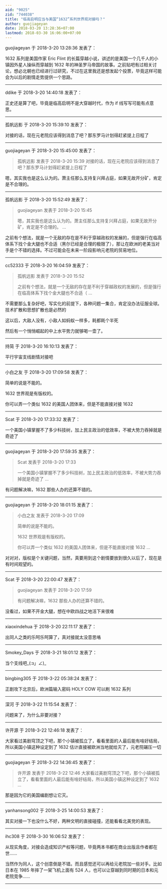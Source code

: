 ```yaml
---
aid: "9025"
zid: "744038"
title: "临高启明应当与美国“1632”系列世界观对接吗？"
author: guojiageyan
date: 2018-03-20 13:28:36+07:00
lastmod: 2018-03-30 16:06:00+07:00
---
```


guojiageyan 于 2018-3-20 13:28:36 发表了：

1632 系列是美国作家 Eric Flint 的长篇穿越小说，讲述的是美国一个几千人的小镇因外星人操纵而穿越到 1632 年的神圣罗马帝国的故事。之前贴吧有过相关讨论，想必北朝也已经进行过研究，不过在这里我还是想发起个投票，毕竟这样可能会为以后的剧情走势提供一个思路。

---

ddike 于 2018-3-20 14:40:18 发表了：

正史还是算了吧，毕竟是临高启明不是大穿越时代，作为 if 线写写可能有点意思。

---

孤帆远影 于 2018-3-20 15:39:10 发表了：

对接的话，现在元老院应该得到消息了吧？那东罗马计划得赶紧提上日程了

---

guojiageyan 于 2018-3-20 15:45:00 发表了：

> 孤帆远影 发表于 2018-3-20 15:39 对接的话，现在元老院应该得到消息了吧？那东罗马计划得赶紧提上日程了

嗯，其实我也是这么认为的。萧主任那么支持复兴拜占庭，如果无故开分矿，肯定是不合理的。

---

孤帆远影 于 2018-3-20 15:52:49 发表了：

> guojiageyan 发表于 2018-3-20 15:45
>
> 嗯，其实我也是这么认为的。萧主任那么支持复兴拜占庭，如果无故开分矿，肯定是不合理的。 ...

之前有个想法，就是一个无敌的存在是不利于穿越政权的发展的，但是强行在临高体系下找个金大腿也不合适（黑尔已经是合理的极限了），那让在欧洲的老美当对手是个不错的选择。不过可能会在未来一阶段影响元老院的贸易地位。

---

cc52333 于 2018-3-20 16:04:59 发表了：

> 孤帆远影 发表于 2018-3-20 15:52
>
> 之前有个想法，就是一个无敌的存在是不利于穿越政权的发展的，但是强行在临高体系下找个金大腿也不合适（ ...

不需要那么复杂好吧，写实化的前提下，各种问题一集合，肯定没办法征服全球。技术扩散和思想扩散也是必然的

这以后，大敌人没有，小敌人如蚂蚁一样多，耗都耗个半死

然后有一个悄悄崛起的中上水平势力就够喝一壶了。

---

持简 于 2018-3-20 16:10:13 发表了：

平行宇宙支线剧情对接吧

---

小白之友 于 2018-3-20 17:09:58 发表了：

简单的说是不能的。

1632 世界观是有版权的。

你可以弄一个类似 1632 的美国人团体来，但是不能直接对接 1632

---

Scat 于 2018-3-20 17:33:32 发表了：

一个美国小镇掌握不了多少科技树，加上民主政治的低效率，不被大势力吞掉就是奇迹了

---

guojiageyan 于 2018-3-20 17:59:35 发表了：

> Scat 发表于 2018-3-20 17:33
>
> 一个美国小镇掌握不了多少科技树，加上民主政治的低效率，不被大势力吞掉就是奇迹了 ...

有问题解决嘛，1632 那些人办的还算不错的。

---

guojiageyan 于 2018-3-20 18:01:15 发表了：

> 小白之友 发表于 2018-3-20 17:09
>
> 简单的说是不能的。
>
> 1632 世界观是有版权的。
>
> 你可以弄一个类似 1632 的美国人团体来，但是不能直接对接 1632 ...

对对对，版权是个关键问题，当然，真要用到这个剧情要放到很久以后了，现在是有时间观望的。

---

Scat 于 2018-3-20 22:00:47 发表了：

> guojiageyan 发表于 2018-3-20 17:59
>
> 有问题解决嘛，1632 那些人办的还算不错的。

没看过，如果不开金大腿，想在中欧四战之地活下来很难

---

xiaoxindehua 于 2018-3-20 22:11:17 发表了：

出同人之类的乐呵乐呵算了，真对接就太没意思咯

---

Smokey_Days 于 2018-3-21 18:01:12 发表了：

当个支线吧\_(:з」∠)\_

---

bingbing305 于 2018-3-22 05:38:24 发表了：

正剧攻下北京后，欧洲篇输入密码 HOLY COW 可以刷 1632 系列

---

深河 于 2018-3-22 11:15:54 发表了：

问题来了，为什么非要对接？

---

许开源 于 2018-3-22 12:46:18 发表了：

大家看过美剧穹顶之下吧，那个小镇被孤立了，看看里面的人最后能有啥好结局，所以美国小镇这种设定到了 1632 估计直接被欧洲当地就给灭了，元老院碾压一切

---

guojiageyan 于 2018-3-22 14:36:45 发表了：

> 许开源 发表于 2018-3-22 12:46 大家看过美剧穹顶之下吧，那个小镇被孤立了，看看里面的人最后能有啥好结局，所以美国小镇这种设定到了 1632 ...

那是因为它的美国编剧想让它灭。

---

yanhansong002 于 2018-3-25 14:00:53 发表了：

其实对接一下也没什么不好，两种文明的直接碰撞，还能看看北美党的表现。

---

ihc308 于 2018-3-30 16:06:52 发表了：

从现实角度，对接会造成知识产权等问题，毕竟两本书都在商业出版且作者都在世……

当然作为同人，这个创意倒是不错。而且感觉还可以再给元老院加一些对手。比如日本在 1985 年摔了一架飞机上面有 524 人，也可以让穿越到同时期的日本和元老院竞争……

---

